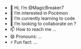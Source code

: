 - 👋 Hi, I’m @MagicBreaker7
- 👀 I’m interested in Pocèmon
- 🌱 I’m currently learning to code
- 💞️ I’m looking to collaborate on ?
- 📫 How to reach me ...
- 😄 Pronouns: ...
- ⚡ Fun fact: ...

<!---
MagicBreaker7/MagicBreaker7 is a ✨ special ✨ repository because its `README.md` (this file) appears on your GitHub profile.
You can click the Preview link to take a look at your changes.
--->
